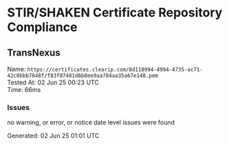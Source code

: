 # STIR/SHAKEN Certificate Repository Compliance

## TransNexus

Name: `https://certificates.clearip.com/8d118994-4994-4735-ac71-42c0bbb7848f/f83f07481d6b8ee9aa784aa35a67e148.pem`\
Tested At: 02 Jun 25 00:23 UTC\
Time: 66ms

### Issues

no warning, or error, or notice date level issues were found

Generated: 02 Jun 25 01:01 UTC